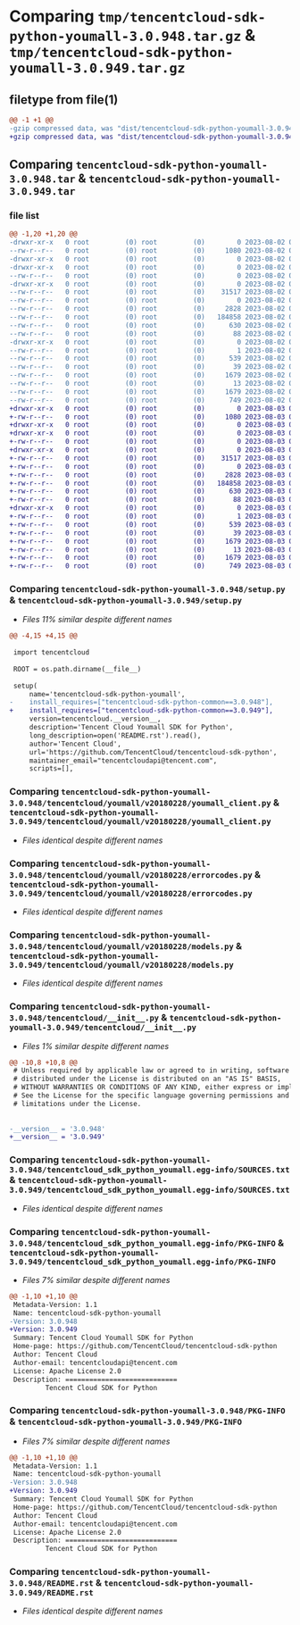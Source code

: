 # Comparing `tmp/tencentcloud-sdk-python-youmall-3.0.948.tar.gz` & `tmp/tencentcloud-sdk-python-youmall-3.0.949.tar.gz`

## filetype from file(1)

```diff
@@ -1 +1 @@
-gzip compressed data, was "dist/tencentcloud-sdk-python-youmall-3.0.948.tar", last modified: Wed Aug  2 00:42:06 2023, max compression
+gzip compressed data, was "dist/tencentcloud-sdk-python-youmall-3.0.949.tar", last modified: Thu Aug  3 00:39:02 2023, max compression
```

## Comparing `tencentcloud-sdk-python-youmall-3.0.948.tar` & `tencentcloud-sdk-python-youmall-3.0.949.tar`

### file list

```diff
@@ -1,20 +1,20 @@
-drwxr-xr-x   0 root         (0) root         (0)        0 2023-08-02 00:42:06.000000 tencentcloud-sdk-python-youmall-3.0.948/
--rw-r--r--   0 root         (0) root         (0)     1080 2023-08-02 00:42:06.000000 tencentcloud-sdk-python-youmall-3.0.948/setup.py
-drwxr-xr-x   0 root         (0) root         (0)        0 2023-08-02 00:42:06.000000 tencentcloud-sdk-python-youmall-3.0.948/tencentcloud/
-drwxr-xr-x   0 root         (0) root         (0)        0 2023-08-02 00:42:06.000000 tencentcloud-sdk-python-youmall-3.0.948/tencentcloud/youmall/
--rw-r--r--   0 root         (0) root         (0)        0 2023-08-02 00:42:06.000000 tencentcloud-sdk-python-youmall-3.0.948/tencentcloud/youmall/__init__.py
-drwxr-xr-x   0 root         (0) root         (0)        0 2023-08-02 00:42:06.000000 tencentcloud-sdk-python-youmall-3.0.948/tencentcloud/youmall/v20180228/
--rw-r--r--   0 root         (0) root         (0)    31517 2023-08-02 00:42:06.000000 tencentcloud-sdk-python-youmall-3.0.948/tencentcloud/youmall/v20180228/youmall_client.py
--rw-r--r--   0 root         (0) root         (0)        0 2023-08-02 00:42:06.000000 tencentcloud-sdk-python-youmall-3.0.948/tencentcloud/youmall/v20180228/__init__.py
--rw-r--r--   0 root         (0) root         (0)     2828 2023-08-02 00:42:06.000000 tencentcloud-sdk-python-youmall-3.0.948/tencentcloud/youmall/v20180228/errorcodes.py
--rw-r--r--   0 root         (0) root         (0)   184858 2023-08-02 00:42:06.000000 tencentcloud-sdk-python-youmall-3.0.948/tencentcloud/youmall/v20180228/models.py
--rw-r--r--   0 root         (0) root         (0)      630 2023-08-02 00:42:06.000000 tencentcloud-sdk-python-youmall-3.0.948/tencentcloud/__init__.py
--rw-r--r--   0 root         (0) root         (0)       88 2023-08-02 00:42:06.000000 tencentcloud-sdk-python-youmall-3.0.948/setup.cfg
-drwxr-xr-x   0 root         (0) root         (0)        0 2023-08-02 00:42:06.000000 tencentcloud-sdk-python-youmall-3.0.948/tencentcloud_sdk_python_youmall.egg-info/
--rw-r--r--   0 root         (0) root         (0)        1 2023-08-02 00:42:06.000000 tencentcloud-sdk-python-youmall-3.0.948/tencentcloud_sdk_python_youmall.egg-info/dependency_links.txt
--rw-r--r--   0 root         (0) root         (0)      539 2023-08-02 00:42:06.000000 tencentcloud-sdk-python-youmall-3.0.948/tencentcloud_sdk_python_youmall.egg-info/SOURCES.txt
--rw-r--r--   0 root         (0) root         (0)       39 2023-08-02 00:42:06.000000 tencentcloud-sdk-python-youmall-3.0.948/tencentcloud_sdk_python_youmall.egg-info/requires.txt
--rw-r--r--   0 root         (0) root         (0)     1679 2023-08-02 00:42:06.000000 tencentcloud-sdk-python-youmall-3.0.948/tencentcloud_sdk_python_youmall.egg-info/PKG-INFO
--rw-r--r--   0 root         (0) root         (0)       13 2023-08-02 00:42:06.000000 tencentcloud-sdk-python-youmall-3.0.948/tencentcloud_sdk_python_youmall.egg-info/top_level.txt
--rw-r--r--   0 root         (0) root         (0)     1679 2023-08-02 00:42:06.000000 tencentcloud-sdk-python-youmall-3.0.948/PKG-INFO
--rw-r--r--   0 root         (0) root         (0)      749 2023-08-02 00:42:06.000000 tencentcloud-sdk-python-youmall-3.0.948/README.rst
+drwxr-xr-x   0 root         (0) root         (0)        0 2023-08-03 00:39:02.000000 tencentcloud-sdk-python-youmall-3.0.949/
+-rw-r--r--   0 root         (0) root         (0)     1080 2023-08-03 00:39:02.000000 tencentcloud-sdk-python-youmall-3.0.949/setup.py
+drwxr-xr-x   0 root         (0) root         (0)        0 2023-08-03 00:39:02.000000 tencentcloud-sdk-python-youmall-3.0.949/tencentcloud/
+drwxr-xr-x   0 root         (0) root         (0)        0 2023-08-03 00:39:02.000000 tencentcloud-sdk-python-youmall-3.0.949/tencentcloud/youmall/
+-rw-r--r--   0 root         (0) root         (0)        0 2023-08-03 00:39:02.000000 tencentcloud-sdk-python-youmall-3.0.949/tencentcloud/youmall/__init__.py
+drwxr-xr-x   0 root         (0) root         (0)        0 2023-08-03 00:39:02.000000 tencentcloud-sdk-python-youmall-3.0.949/tencentcloud/youmall/v20180228/
+-rw-r--r--   0 root         (0) root         (0)    31517 2023-08-03 00:39:02.000000 tencentcloud-sdk-python-youmall-3.0.949/tencentcloud/youmall/v20180228/youmall_client.py
+-rw-r--r--   0 root         (0) root         (0)        0 2023-08-03 00:39:02.000000 tencentcloud-sdk-python-youmall-3.0.949/tencentcloud/youmall/v20180228/__init__.py
+-rw-r--r--   0 root         (0) root         (0)     2828 2023-08-03 00:39:02.000000 tencentcloud-sdk-python-youmall-3.0.949/tencentcloud/youmall/v20180228/errorcodes.py
+-rw-r--r--   0 root         (0) root         (0)   184858 2023-08-03 00:39:02.000000 tencentcloud-sdk-python-youmall-3.0.949/tencentcloud/youmall/v20180228/models.py
+-rw-r--r--   0 root         (0) root         (0)      630 2023-08-03 00:39:02.000000 tencentcloud-sdk-python-youmall-3.0.949/tencentcloud/__init__.py
+-rw-r--r--   0 root         (0) root         (0)       88 2023-08-03 00:39:02.000000 tencentcloud-sdk-python-youmall-3.0.949/setup.cfg
+drwxr-xr-x   0 root         (0) root         (0)        0 2023-08-03 00:39:02.000000 tencentcloud-sdk-python-youmall-3.0.949/tencentcloud_sdk_python_youmall.egg-info/
+-rw-r--r--   0 root         (0) root         (0)        1 2023-08-03 00:39:02.000000 tencentcloud-sdk-python-youmall-3.0.949/tencentcloud_sdk_python_youmall.egg-info/dependency_links.txt
+-rw-r--r--   0 root         (0) root         (0)      539 2023-08-03 00:39:02.000000 tencentcloud-sdk-python-youmall-3.0.949/tencentcloud_sdk_python_youmall.egg-info/SOURCES.txt
+-rw-r--r--   0 root         (0) root         (0)       39 2023-08-03 00:39:02.000000 tencentcloud-sdk-python-youmall-3.0.949/tencentcloud_sdk_python_youmall.egg-info/requires.txt
+-rw-r--r--   0 root         (0) root         (0)     1679 2023-08-03 00:39:02.000000 tencentcloud-sdk-python-youmall-3.0.949/tencentcloud_sdk_python_youmall.egg-info/PKG-INFO
+-rw-r--r--   0 root         (0) root         (0)       13 2023-08-03 00:39:02.000000 tencentcloud-sdk-python-youmall-3.0.949/tencentcloud_sdk_python_youmall.egg-info/top_level.txt
+-rw-r--r--   0 root         (0) root         (0)     1679 2023-08-03 00:39:02.000000 tencentcloud-sdk-python-youmall-3.0.949/PKG-INFO
+-rw-r--r--   0 root         (0) root         (0)      749 2023-08-03 00:39:02.000000 tencentcloud-sdk-python-youmall-3.0.949/README.rst
```

### Comparing `tencentcloud-sdk-python-youmall-3.0.948/setup.py` & `tencentcloud-sdk-python-youmall-3.0.949/setup.py`

 * *Files 11% similar despite different names*

```diff
@@ -4,15 +4,15 @@
 
 import tencentcloud
 
 ROOT = os.path.dirname(__file__)
 
 setup(
     name='tencentcloud-sdk-python-youmall',
-    install_requires=["tencentcloud-sdk-python-common==3.0.948"],
+    install_requires=["tencentcloud-sdk-python-common==3.0.949"],
     version=tencentcloud.__version__,
     description='Tencent Cloud Youmall SDK for Python',
     long_description=open('README.rst').read(),
     author='Tencent Cloud',
     url='https://github.com/TencentCloud/tencentcloud-sdk-python',
     maintainer_email="tencentcloudapi@tencent.com",
     scripts=[],
```

### Comparing `tencentcloud-sdk-python-youmall-3.0.948/tencentcloud/youmall/v20180228/youmall_client.py` & `tencentcloud-sdk-python-youmall-3.0.949/tencentcloud/youmall/v20180228/youmall_client.py`

 * *Files identical despite different names*

### Comparing `tencentcloud-sdk-python-youmall-3.0.948/tencentcloud/youmall/v20180228/errorcodes.py` & `tencentcloud-sdk-python-youmall-3.0.949/tencentcloud/youmall/v20180228/errorcodes.py`

 * *Files identical despite different names*

### Comparing `tencentcloud-sdk-python-youmall-3.0.948/tencentcloud/youmall/v20180228/models.py` & `tencentcloud-sdk-python-youmall-3.0.949/tencentcloud/youmall/v20180228/models.py`

 * *Files identical despite different names*

### Comparing `tencentcloud-sdk-python-youmall-3.0.948/tencentcloud/__init__.py` & `tencentcloud-sdk-python-youmall-3.0.949/tencentcloud/__init__.py`

 * *Files 1% similar despite different names*

```diff
@@ -10,8 +10,8 @@
 # Unless required by applicable law or agreed to in writing, software
 # distributed under the License is distributed on an "AS IS" BASIS,
 # WITHOUT WARRANTIES OR CONDITIONS OF ANY KIND, either express or implied.
 # See the License for the specific language governing permissions and
 # limitations under the License.
 
 
-__version__ = '3.0.948'
+__version__ = '3.0.949'
```

### Comparing `tencentcloud-sdk-python-youmall-3.0.948/tencentcloud_sdk_python_youmall.egg-info/SOURCES.txt` & `tencentcloud-sdk-python-youmall-3.0.949/tencentcloud_sdk_python_youmall.egg-info/SOURCES.txt`

 * *Files identical despite different names*

### Comparing `tencentcloud-sdk-python-youmall-3.0.948/tencentcloud_sdk_python_youmall.egg-info/PKG-INFO` & `tencentcloud-sdk-python-youmall-3.0.949/tencentcloud_sdk_python_youmall.egg-info/PKG-INFO`

 * *Files 7% similar despite different names*

```diff
@@ -1,10 +1,10 @@
 Metadata-Version: 1.1
 Name: tencentcloud-sdk-python-youmall
-Version: 3.0.948
+Version: 3.0.949
 Summary: Tencent Cloud Youmall SDK for Python
 Home-page: https://github.com/TencentCloud/tencentcloud-sdk-python
 Author: Tencent Cloud
 Author-email: tencentcloudapi@tencent.com
 License: Apache License 2.0
 Description: ============================
         Tencent Cloud SDK for Python
```

### Comparing `tencentcloud-sdk-python-youmall-3.0.948/PKG-INFO` & `tencentcloud-sdk-python-youmall-3.0.949/PKG-INFO`

 * *Files 7% similar despite different names*

```diff
@@ -1,10 +1,10 @@
 Metadata-Version: 1.1
 Name: tencentcloud-sdk-python-youmall
-Version: 3.0.948
+Version: 3.0.949
 Summary: Tencent Cloud Youmall SDK for Python
 Home-page: https://github.com/TencentCloud/tencentcloud-sdk-python
 Author: Tencent Cloud
 Author-email: tencentcloudapi@tencent.com
 License: Apache License 2.0
 Description: ============================
         Tencent Cloud SDK for Python
```

### Comparing `tencentcloud-sdk-python-youmall-3.0.948/README.rst` & `tencentcloud-sdk-python-youmall-3.0.949/README.rst`

 * *Files identical despite different names*


